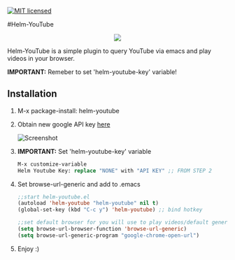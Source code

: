 [![MIT licensed](https://img.shields.io/badge/license-MIT-blue.svg)](https://raw.githubusercontent.com/hyperium/hyper/master/LICENSE)

#Helm-YouTube
<p align="center">
  <img src="https://github.com/maximus12793/helm-youtube/blob/master/demo.gif">
</p>

Helm-YouTube is a simple plugin to query YouTube via emacs and play videos in your browser. 

**IMPORTANT:** Remeber to set 'helm-youtube-key' variable!

## Installation 
1. M-x package-install: helm-youtube

2. Obtain new google API key 
    [here](https://console.developers.google.com/ "Google Developer Console")

    ![Screenshot](https://github.com/maximus12793/helm-youtube/blob/master/api.png)

3. **IMPORTANT:** Set 'helm-youtube-key' variable


    ``` el
    M-x customize-variable
    Helm Youtube Key: replace "NONE" with "API KEY" ;; FROM STEP 2
    ```

4. Set browse-url-generic and add to .emacs

 
    ``` el
    ;;start helm-youtube.el
    (autoload 'helm-youtube "helm-youtube" nil t)
    (global-set-key (kbd "C-c y") 'helm-youtube) ;; bind hotkey

    ;;set default browser for you will use to play videos/default generic
    (setq browse-url-browser-function 'browse-url-generic)
    (setq browse-url-generic-program "google-chrome-open-url")
    ```
5. Enjoy :) 
